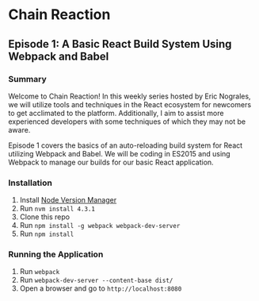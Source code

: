 # Chain Reaction

## Episode 1: A Basic React Build System Using Webpack and Babel

### Summary

Welcome to Chain Reaction!  In this weekly series hosted by Eric Nograles, we will utilize tools and techniques in the React ecosystem for newcomers to get acclimated to the platform.  Additionally, I aim to assist more experienced developers with some techniques of which they may not be aware.

Episode 1 covers the basics of an auto-reloading build system for React utilizing Webpack and Babel.  We will be coding in ES2015 and using Webpack to manage our builds for our basic React application.

### Installation

1. Install [Node Version Manager](https://github.com/creationix/nvm)
2. Run `nvm install 4.3.1`
3. Clone this repo
4. Run `npm install -g webpack webpack-dev-server`
5. Run `npm install`

### Running the Application

1. Run `webpack`
2. Run `webpack-dev-server --content-base dist/`
3. Open a browser and go to `http://localhost:8080`